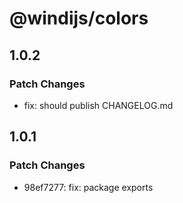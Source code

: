 # @windijs/colors

## 1.0.2

### Patch Changes

- fix: should publish CHANGELOG.md

## 1.0.1

### Patch Changes

- 98ef7277: fix: package exports
